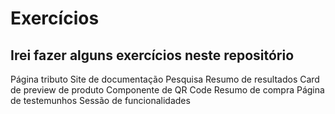 # Exercícios
## Irei fazer alguns exercícios neste repositório

Página tributo
Site de documentação 
Pesquisa
Resumo de resultados
Card de preview de produto
Componente de QR Code
Resumo de compra
Página de testemunhos
Sessão de funcionalidades
